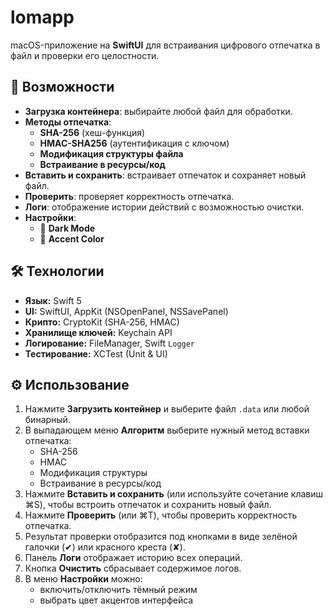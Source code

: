 # lomapp

macOS-приложение на **SwiftUI** для встраивания цифрового отпечатка в файл и проверки его целостности.

## 🧩 Возможности

- **Загрузка контейнера**: выбирайте любой файл для обработки.  
- **Методы отпечатка**:  
  - **SHA-256** (хеш-функция)  
  - **HMAC-SHA256** (аутентификация с ключом)  
  - **Модификация структуры файла**  
  - **Встраивание в ресурсы/код**  
- **Вставить и сохранить**: встраивает отпечаток и сохраняет новый файл.  
- **Проверить**: проверяет корректность отпечатка.  
- **Логи**: отображение истории действий с возможностью очистки.  
- **Настройки**:  
  - 🌙 **Dark Mode**  
  - 🎨 **Accent Color**  

## 🛠️ Технологии

- **Язык:** Swift 5  
- **UI:** SwiftUI, AppKit (NSOpenPanel, NSSavePanel)  
- **Крипто:** CryptoKit (SHA-256, HMAC)  
- **Хранилище ключей:** Keychain API  
- **Логирование:** FileManager, Swift `Logger`  
- **Тестирование:** XCTest (Unit & UI)  

## ⚙️ Использование

1. Нажмите **Загрузить контейнер** и выберите файл `.data` или любой бинарный.  
2. В выпадающем меню **Алгоритм** выберите нужный метод вставки отпечатка:  
   - SHA-256  
   - HMAC  
   - Модификация структуры  
   - Встраивание в ресурсы/код  
3. Нажмите **Вставить и сохранить** (или используйте сочетание клавиш ⌘S), чтобы встроить отпечаток и сохранить новый файл.  
4. Нажмите **Проверить** (или ⌘T), чтобы проверить корректность отпечатка.  
5. Результат проверки отобразится под кнопками в виде зелёной галочки (✔) или красного креста (✘).  
6. Панель **Логи** отображает историю всех операций.  
7. Кнопка **Очистить** сбрасывает содержимое логов.  
8. В меню **Настройки** можно:  
   - включить/отключить тёмный режим  
   - выбрать цвет акцентов интерфейса
